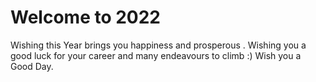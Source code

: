 # Welcome to 2022
Wishing this Year brings you happiness and prosperous .
Wishing you a good luck for your career and many endeavours to climb :) 
Wish you a Good Day.
